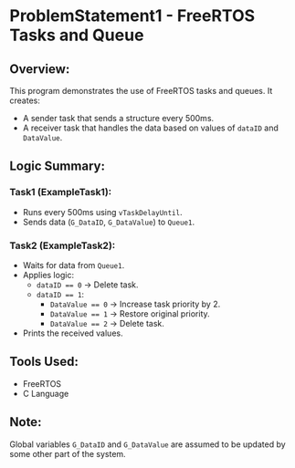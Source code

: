 # ProblemStatement1 - FreeRTOS Tasks and Queue

## Overview:
This program demonstrates the use of FreeRTOS tasks and queues. It creates:
- A sender task that sends a structure every 500ms.
- A receiver task that handles the data based on values of `dataID` and `DataValue`.

## Logic Summary:

### Task1 (ExampleTask1):
- Runs every 500ms using `vTaskDelayUntil`.
- Sends data (`G_DataID`, `G_DataValue`) to `Queue1`.

### Task2 (ExampleTask2):
- Waits for data from `Queue1`.
- Applies logic:
  - `dataID == 0` → Delete task.
  - `dataID == 1`:
    - `DataValue == 0` → Increase task priority by 2.
    - `DataValue == 1` → Restore original priority.
    - `DataValue == 2` → Delete task.
- Prints the received values.

## Tools Used:
- FreeRTOS
- C Language

## Note:
Global variables `G_DataID` and `G_DataValue` are assumed to be updated by some other part of the system.
